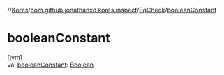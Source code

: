 //[Kores](../../../index.md)/[com.github.jonathanxd.kores.inspect](../index.md)/[EqCheck](index.md)/[booleanConstant](boolean-constant.md)

# booleanConstant

[jvm]\
val [booleanConstant](boolean-constant.md): [Boolean](https://kotlinlang.org/api/latest/jvm/stdlib/kotlin/-boolean/index.html)
